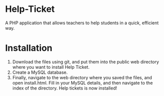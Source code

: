 Help-Ticket
===========

A PHP application that allows teachers to help students in a quick, efficient way.


Installation
============

1. Download the files using git, and put them into the public web directory where you want to install Help Ticket.
2. Create a MySQL database.
3. Finally, navigate to the web directory where you saved the files, and open install.html. Fill in your MySQL details, and then navigate to the index of the directory.
Help tickets is now installed!
